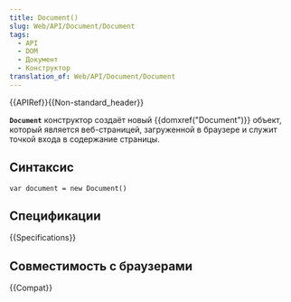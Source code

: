 ```yaml
---
title: Document()
slug: Web/API/Document/Document
tags:
  - API
  - DOM
  - Документ
  - Конструктор
translation_of: Web/API/Document/Document
---
```


{{APIRef}}{{Non-standard_header}}

**`Document`** конструктор создаёт новый {{domxref("Document")}} объект, который является веб-страницей, загруженной в браузере и служит точкой входа в содержание страницы.

## Синтаксис

```
var document = new Document()
```

## Спецификации

{{Specifications}}

## Совместимость с браузерами

{{Compat}}
